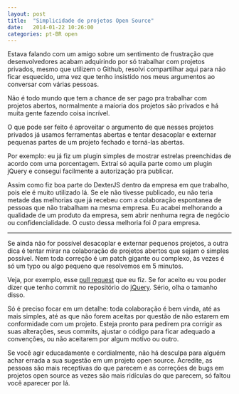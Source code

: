```yaml
---
layout: post
title:  "Simplicidade de projetos Open Source"
date:   2014-01-22 10:26:00
categories: pt-BR open
---
```


Estava falando com um amigo sobre um sentimento de frustração que desenvolvedores acabam adquirindo por só trabalhar com projetos privados, mesmo que utilizem o Github, resolvi compartilhar aqui para não ficar esquecido, uma vez que tenho insistido nos meus argumentos ao conversar com várias pessoas.

Não é todo mundo que tem a chance de ser pago pra trabalhar com projetos abertos, normalmente a maioria dos projetos são privados e há muita gente fazendo coisa incrível.

O que pode ser feito é aproveitar o argumento de que nesses projetos privados já usamos ferramentas abertas e tentar desacoplar e externar pequenas partes de um projeto fechado e torná-las abertas.

Por exemplo: eu já fiz um plugin simples de mostrar estrelas preenchidas de acordo com uma porcentagem. Extraí só aquila parte como um plugin jQuery e consegui facilmente a autorização pra publicar. 

Assim como fiz boa parte do DexterJS dentro da empresa em que trabalho, pois ele é muito utilizado lá. Se ele não tivesse publicado, eu não teria metade das melhorias que já recebeu com a colaboração espontanea de pessoas que não trabalham na mesma empresa. Eu acabei melhorando a qualidade de um produto da empresa, sem abrir nenhuma regra de negócio ou confidencialidade. O custo dessa melhoria foi *0* para empresa. 

---

Se ainda não for possível desacoplar e externar pequenos projetos, a outra dica é tentar mirar na colaboração de projetos abertos que sejam o simples possível. Nem toda correção é um patch gigante ou complexo, às vezes é só um typo ou algo pequeno que resolvemos em 5 minutos.

Veja, por exemplo, esse [pull request](https://github.com/jquery/jquery/pull/1493/files) que eu fiz. Se for aceito eu vou poder dizer que tenho commit no repositório do [jQuery](http://jquery.com). Sério, olha o tamanho disso.

Só é preciso focar em um detalhe: toda colaboração é bem vinda, até as mais simples, até as que não forem aceitas por questão de não estarem em conformidade com um projeto. Esteja pronto para pedirem pra corrigir as suas alterações, seus commits, ajustar o código para ficar adequado a convenções, ou não aceitarem por algum motivo ou outro.

Se você agir educadamente e cordialmente, não há desculpa para alguém achar errada a sua sugestão em um projeto open source. Acredite, as pessoas são mais receptivas do que parecem e as correções de bugs em projetos open source as vezes são mais ridículas do que parecem, só faltou você aparecer por lá.